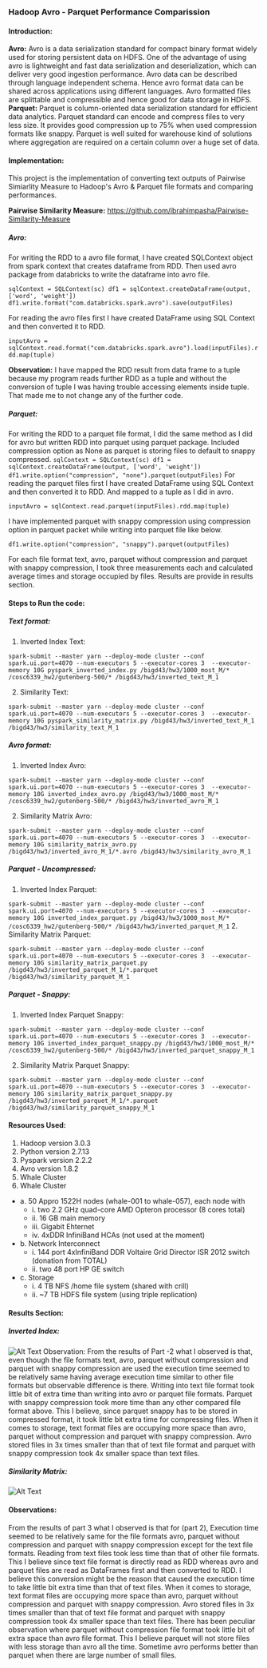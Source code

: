 ### Hadoop Avro - Parquet Performance Comparission
#### Introduction:
__Avro:__ Avro is a data serialization standard for compact binary format widely used for storing persistent data on HDFS. One of the advantage of using avro is lightweight and fast data serialization and deserialization, which can deliver very good ingestion performance. Avro data can be described through language independent schema.  Hence avro format data can be shared across applications using different languages. Avro formatted files are splittable and compressible and hence good for data storage in HDFS.
__Parquet:__ Parquet is column-oriented data serialization standard for efficient data analytics. Parquet standard can encode and compress files to very less size. It provides good compression up to 75% when used compression formats like snappy. Parquet is well suited for warehouse kind of solutions where aggregation are required on a certain column over a huge set of data.
#### Implementation:
This project is the implementation of converting text outputs of Pairwise Simiarlity Measure to Hadoop's Avro & Parquet file formats and comparing performances.

__Pairwise Similarity Measure:__ https://github.com/ibrahimpasha/Pairwise-Similarity-Measure
##### Avro: 
For writing the RDD to a avro file format, I have created SQLContext object from spark context that creates dataframe from RDD. Then used avro package from databricks to write the dataframe into avro file.

`sqlContext = SQLContext(sc)
df1 = sqlContext.createDataFrame(output, ['word', 'weight'])
df1.write.format("com.databricks.spark.avro").save(outputFiles)`

For reading the avro files first I have created DataFrame using SQL Context and then converted it to RDD.

`inputAvro = sqlContext.read.format("com.databricks.spark.avro").load(inputFiles).rdd.map(tuple) `

__Observation:__ I have mapped the RDD result from data frame to a tuple because my program reads further RDD as a tuple and without the conversion of tuple I was having trouble accessing elements inside tuple. That made me to not change any of the further code.
##### Parquet: 
For writing the RDD to a parquet file format, I did the same method as I did for avro but written RDD into parquet using parquet package. Included compression option as None as parquet is storing files to default to snappy compressed.
`
sqlContext = SQLContext(sc)
df1 = sqlContext.createDataFrame(output, ['word', 'weight'])
df1.write.option("compression", "none").parquet(outputFiles)
`
For reading the parquet files first I have created DataFrame using SQL Context and then converted it to RDD. And mapped to a tuple as I did in avro.

`inputAvro = sqlContext.read.parquet(inputFiles).rdd.map(tuple)`

I have implemented parquet with snappy compression using compression option in parquet packet while writing into parquet file like below.

`df1.write.option("compression", "snappy").parquet(outputFiles)`

For each file format text, avro, parquet without compression and parquet with snappy compression, I took three measurements each and calculated average times and storage occupied by files. Results are provide in results section.
#### Steps to Run the code:
##### Text format:
1.	Inverted Index Text:

`spark-submit --master yarn --deploy-mode cluster --conf spark.ui.port=4070 --num-executors 5 --executor-cores 3  --executor-memory 10G pyspark_inverted_index.py /bigd43/hw3/1000_most_M/* /cosc6339_hw2/gutenberg-500/* /bigd43/hw3/inverted_text_M_1`

2.	Similarity Text:

```spark-submit --master yarn --deploy-mode cluster --conf spark.ui.port=4070 --num-executors 5 --executor-cores 3  --executor-memory 10G pyspark_similarity_matrix.py /bigd43/hw3/inverted_text_M_1 /bigd43/hw3/similarity_text_M_1```

##### Avro format:
1.	Inverted Index Avro:

```spark-submit --master yarn --deploy-mode cluster --conf spark.ui.port=4070 --num-executors 5 --executor-cores 3  --executor-memory 10G inverted_index_avro.py /bigd43/hw3/1000_most_M/* /cosc6339_hw2/gutenberg-500/* /bigd43/hw3/inverted_avro_M_1```

2.	Similarity Matrix Avro:

```spark-submit --master yarn --deploy-mode cluster --conf spark.ui.port=4070 --num-executors 5 --executor-cores 3  --executor-memory 10G similarity_matrix_avro.py /bigd43/hw3/inverted_avro_M_1/*.avro /bigd43/hw3/similarity_avro_M_1```

##### Parquet - Uncompressed:
1.	Inverted Index Parquet:

```spark-submit --master yarn --deploy-mode cluster --conf spark.ui.port=4070 --num-executors 5 --executor-cores 3  --executor-memory 10G inverted_index_parquet.py /bigd43/hw3/1000_most_M/* /cosc6339_hw2/gutenberg-500/* /bigd43/hw3/inverted_parquet_M_1```
2.	Similarity Matrix Parquet:

```spark-submit --master yarn --deploy-mode cluster --conf spark.ui.port=4070 --num-executors 5 --executor-cores 3  --executor-memory 10G similarity_matrix_parquet.py /bigd43/hw3/inverted_parquet_M_1/*.parquet /bigd43/hw3/similarity_parquet_M_1```
##### Parquet - Snappy:
1.   Inverted Index Parquet Snappy:

```spark-submit --master yarn --deploy-mode cluster --conf spark.ui.port=4070 --num-executors 5 --executor-cores 3  --executor-memory 10G inverted_index_parquet_snappy.py /bigd43/hw3/1000_most_M/* /cosc6339_hw2/gutenberg-500/* /bigd43/hw3/inverted_parquet_snappy_M_1```

2.   Similarity Matrix Parquet Snappy:

```spark-submit --master yarn --deploy-mode cluster --conf spark.ui.port=4070 --num-executors 5 --executor-cores 3  --executor-memory 10G similarity_matrix_parquet_snappy.py /bigd43/hw3/inverted_parquet_M_1/*.parquet /bigd43/hw3/similarity_parquet_snappy_M_1```

#### Resources Used:
1.	Hadoop version 3.0.3
2.	Python version 2.7.13
3.	Pyspark version 2.2.2
4.	Avro version 1.8.2
5.	Whale Cluster
4.	Whale Cluster
   - a.	50 Appro 1522H nodes (whale-001 to whale-057), each node with
     - i.	two 2.2 GHz quad-core AMD Opteron processor (8 cores total)
     - ii.	16 GB main memory
     - iii.	Gigabit Ehternet
     - iv.	4xDDR InfiniBand HCAs (not used at the moment)
   - b.	Network Interconnect
     - i.	144 port 4xInfiniBand DDR Voltaire Grid Director ISR 2012 switch (donation from TOTAL)
     - ii.	two 48 port HP GE switch
   - c.	Storage
     - i.	4 TB NFS /home file system (shared with crill)
     - ii.	~7 TB HDFS file system (using triple replication)
#### Results Section:
##### Inverted Index:
![Alt Text](stats/inverted_index_performance.JPG)
Observation: From the results of Part -2 what I observed is that, even though the file formats text, avro, parquet without compression and parquet with snappy compression are used the execution time seemed to be relatively same having average execution time similar to other file formats but observable difference is there. Writing into text file format took little bit of extra time than writing into avro or parquet file formats. Parquet with snappy compression took more time than any other compared file format above. This I believe, since parquet snappy has to be stored in compressed format, it took little bit extra time for compressing files. When it comes to storage, text format files are occupying more space than avro, parquet without compression and parquet with snappy compression.  Avro stored files in 3x times smaller than that of text file format and parquet with snappy compression took 4x smaller space than text files.

##### Similarity Matrix:
![Alt Text](stats/similarity_matrix_performance.JPG)

#### Observations:
From the results of part 3 what I observed is that for (part 2), Execution time seemed to be relatively same for the file formats avro, parquet without compression and parquet with snappy compression except for the text file formats. Reading from text files took less time than that of other file formats. This I believe since text file format is directly read as RDD whereas avro and parquet files are read as DataFrames first and then converted to RDD. I believe this conversion might be the reason that caused the execution time to take little bit extra time than that of text files. When it comes to storage, text format files are occupying more space than avro, parquet without compression and parquet with snappy compression.  Avro stored files in 3x times smaller than that of text file format and parquet with snappy compression took 4x smaller space than text files. There has been peculiar observation where parquet without compression file format took little bit of extra space than avro file format. This I believe parquet will not store files with less storage than avro all the time. Sometime avro performs better than parquet when there are large number of small files.
